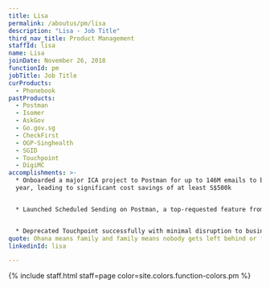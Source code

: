 ```yaml
---
title: Lisa
permalink: /aboutus/pm/lisa
description: "Lisa - Job Title"
third_nav_title: Product Management
staffId: lisa
name: Lisa
joinDate: November 26, 2018
functionId: pm
jobTitle: Job Title
curProducts:
  - Phonebook
pastProducts:
  - Postman
  - Isomer
  - AskGov
  - Go.gov.sg
  - CheckFirst
  - OGP-Singhealth
  - SGID
  - Touchpoint
  - DigiMC
accomplishments: >-
  * Onboarded a major ICA project to Postman for up to 146M emails to be sent a
  year, leading to significant cost savings of at least S$500k 


  * Launched Scheduled Sending on Postman, a top-requested feature from users


  * Deprecated Touchpoint successfully with minimal disruption to business stakeholders and users
quote: Ohana means family and family means nobody gets left behind or forgotten.
linkedinId: lisa

---
```


{% include staff.html staff=page color=site.colors.function-colors.pm %}
